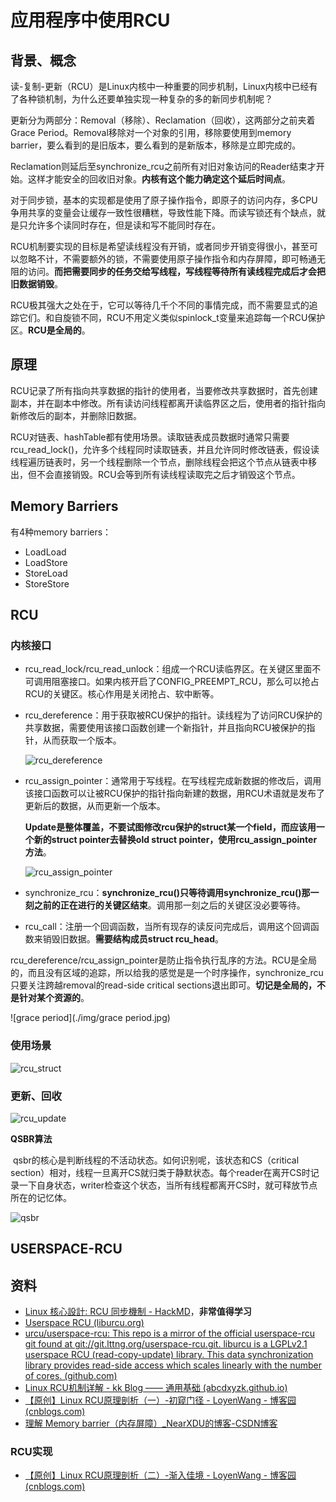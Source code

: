 # 应用程序中使用RCU

## 背景、概念

读-复制-更新（RCU）是Linux内核中一种重要的同步机制，Linux内核中已经有了各种锁机制，为什么还要单独实现一种复杂的多的新同步机制呢？

更新分为两部分：Removal（移除）、Reclamation（回收），这两部分之前夹着Grace Period。Removal移除对一个对象的引用，移除要使用到memory barrier，要么看到的是旧版本，要么看到的是新版本，移除是立即完成的。

Reclamation则延后至synchronize_rcu之前所有对旧对象访问的Reader结束才开始。这样才能安全的回收旧对象。**内核有这个能力确定这个延后时间点**。

对于同步锁，基本的实现都是使用了原子操作指令，即原子的访问内存，多CPU争用共享的变量会让缓存一致性很糟糕，导致性能下降。而读写锁还有个缺点，就是只允许多个读同时存在，但是读和写不能同时存在。

RCU机制要实现的目标是希望读线程没有开销，或者同步开销变得很小，甚至可以忽略不计，不需要额外的锁，不需要使用原子操作指令和内存屏障，即可畅通无阻的访问。**而把需要同步的任务交给写线程，写线程等待所有读线程完成后才会把旧数据销毁**。

RCU极其强大之处在于，它可以等待几千个不同的事情完成，而不需要显式的追踪它们。和自旋锁不同，RCU不用定义类似spinlock_t变量来追踪每一个RCU保护区。**RCU是全局的**。

## 原理

RCU记录了所有指向共享数据的指针的使用者，当要修改共享数据时，首先创建副本，并在副本中修改。所有读访问线程都离开读临界区之后，使用者的指针指向新修改后的副本，并删除旧数据。

RCU对链表、hashTable都有使用场景。读取链表成员数据时通常只需要rcu_read_lock()，允许多个线程同时读取链表，并且允许同时修改链表，假设读线程遍历链表时，另一个线程删除一个节点，删除线程会把这个节点从链表中移出，但不会直接销毁。RCU会等到所有读线程读取完之后才销毁这个节点。

## Memory Barriers

有4种memory barriers：

- LoadLoad
- LoadStore
- StoreLoad
- StoreStore

## RCU

### 内核接口

- rcu_read_lock/rcu_read_unlock：组成一个RCU读临界区。在关键区里面不可调用阻塞接口。如果内核开启了CONFIG_PREEMPT_RCU，那么可以抢占RCU的关键区。核心作用是关闭抢占、软中断等。

- rcu_dereference：用于获取被RCU保护的指针。读线程为了访问RCU保护的共享数据，需要使用该接口函数创建一个新指针，并且指向RCU被保护的指针，从而获取一个版本。

  ![rcu_dereference](./img/rcu_dereference.jpg)

- rcu_assign_pointer：通常用于写线程。在写线程完成新数据的修改后，调用该接口函数可以让被RCU保护的指针指向新建的数据，用RCU术语就是发布了更新后的数据，从而更新一个版本。

  **Update是整体覆盖，不要试图修改rcu保护的struct某一个field，而应该用一个新的struct pointer去替换old struct pointer，使用rcu_assign_pointer方法**。

  ![rcu_assign_pointer](./img/rcu_assign_pointer.jpg)

- synchronize_rcu：**synchronize_rcu()只等待调用synchronize_rcu()那一刻之前的正在进行的关键区结束**。调用那一刻之后的关键区没必要等待。

- rcu_call：注册一个回调函数，当所有现存的读反问完成后，调用这个回调函数来销毁旧数据。**需要结构成员struct rcu_head**。

rcu_dereference/rcu_assign_pointer是防止指令执行乱序的方法。RCU是全局的，而且没有区域的追踪，所以给我的感觉是是一个时序操作，synchronize_rcu只要关注跨越removal的read-side critical sections退出即可。**切记是全局的，不是针对某个资源的**。

![grace period](./img/grace period.jpg)

### 使用场景

![rcu_struct](./img/rcu_struct.jpg)

### 更新、回收

![rcu_update](./img/rcu_update.jpg)

**QSBR算法**

​		qsbr的核心是判断线程的不活动状态。如何识别呢，该状态和CS（critical section）相对，线程一旦离开CS就归类于静默状态。每个reader在离开CS时记录一下自身状态，writer检查这个状态，当所有线程都离开CS时，就可释放节点所在的记忆体。

![qsbr](./img/qsbr.jpg)

## USERSPACE-RCU

## 资料

- [Linux 核心設計: RCU 同步機制 - HackMD](https://hackmd.io/@sysprog/linux-rcu)，**非常值得学习**
- [Userspace RCU (liburcu.org)](https://liburcu.org/)
- [urcu/userspace-rcu: This repo is a mirror of the official userspace-rcu git found at git://git.lttng.org/userspace-rcu.git. liburcu is a LGPLv2.1 userspace RCU (read-copy-update) library. This data synchronization library provides read-side access which scales linearly with the number of cores. (github.com)](https://github.com/urcu/userspace-rcu)
- [Linux RCU机制详解 - kk Blog —— 通用基础 (abcdxyzk.github.io)](https://abcdxyzk.github.io/blog/2015/07/31/kernel-sched-rcu/)
- [【原创】Linux RCU原理剖析（一）-初窥门径 - LoyenWang - 博客园 (cnblogs.com)](https://www.cnblogs.com/LoyenWang/p/12681494.html)
- [理解 Memory barrier（内存屏障）_NearXDU的博客-CSDN博客](https://blog.csdn.net/zhangxiao93/article/details/42966279)

### RCU实现

- [【原创】Linux RCU原理剖析（二）-渐入佳境 - LoyenWang - 博客园 (cnblogs.com)](https://www.cnblogs.com/LoyenWang/p/12770878.html)

